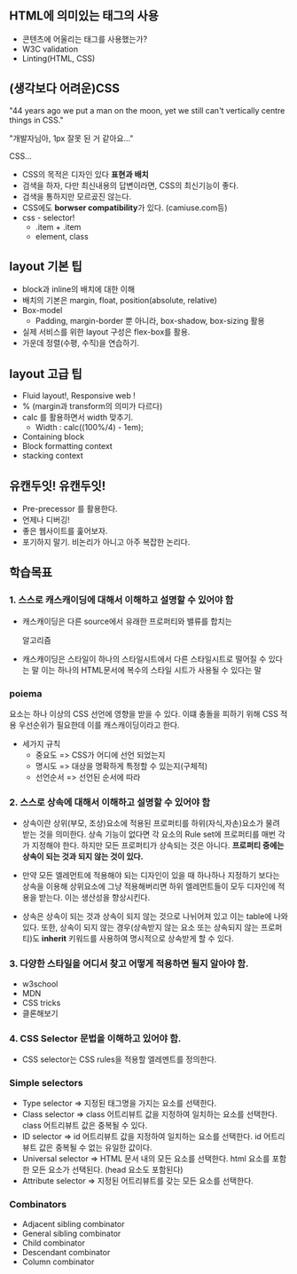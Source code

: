 ## HTML에 의미있는 태그의 사용

- 콘텐츠에 어울리는 태그를 사용했는가?
- W3C validation
- Linting(HTML, CSS)

## (생각보다 어려운)CSS

"44 years ago we put a man on the moon, yet we still can't vertically centre things in CSS."

"개발자님아, 1px 잘못 된 거 같아요..."

CSS...

- CSS의 목적은 디자인 있다 **표현과 배치**
- 검색을 하자, 다만 최신내용의 답변이라면, CSS의 최신기능이 좋다.
- 검색을 통하지만 모르곴진 않는다.
- CSS에도 **borwser compatibility**가 있다. (camiuse.com등)
- css - selector!
  - .item + .item
  - element, class

## layout 기본 팁

- block과 inline의 배치에 대한 이해
- 배치의 기본은 margin, float, position(absolute, relative)
- Box-model
  - Padding, margin-border 뿐 아니라, box-shadow, box-sizing 활용
- 실제 서비스를 위한 layout 구성은 flex-box를 활용.
- 가운데 정렬(수평, 수직)을 연습하기.

## layout 고급 팁

- Fluid layout!, Responsive web !
- % (margin과 transform의 의미가 다르다)
- calc 를 활용하면서 width 맞추기.
  - Width : calc((100%/4) - 1em);
- Containing block
- Block formatting context
- stacking context

## 유캔두잇! 유캔두잇!

- Pre-precessor 를 활용한다.
- 언제나 디버깅!
- 좋은 웹사이트를 훑어보자.
- 포기하지 말기. 비논리가 아니고 아주 복잡한 논리다.

## 학습목표

### 1. 스스로 캐스캐이딩에 대해서 이해하고 설명할 수 있어야 함

- 캐스캐이딩은 다른 source에서 유래한 프로퍼티와 밸류를 합치는

  알고리즘

- 캐스캐이딩은 스타일이 하나의 스타일시트에서 다른 스타일시트로 떨어질 수 있다는 말 이는 하나의 HTML문서에 복수의 스타일 시트가 사용될 수 있다는 말

### poiema

요소는 하나 이상의 CSS 선언에 영향을 받을 수 있다. 이떄 충돌을 피하기 위해 CSS 적용 우선순위가 필요한데 이를 캐스캐이딩이라고 한다.

- 세가지 규칙
  - 중요도
    => CSS가 어디에 선언 되었는지
  - 명시도
    => 대상을 명확하게 특정할 수 있는지(구체적)
  - 선언순서
    => 선언된 순서에 따라

### 2. 스스로 상속에 대해서 이해하고 설명할 수 있어야 함

- 상속이란 상위(부모, 조상)요소에 적용된 프로퍼티를 하위(자식,자손)요소가 물려 받는 것을 의미한다. 상속 기능이 없다면 각 요소의 Rule set에 프로퍼티를 매번 각가 지정해야 한다. 하지만 모든 프로퍼티가 상속되는 것은 아니다. **프로퍼티 중에는 상속이 되는 것과 되지 않는 것이 있다.**

- 만약 모든 엘레먼트에 적용해야 되는 디자인이 있을 때 하나하나 지정하기 보다는 상속을 이용해 상위요소에 그냥 적용해버리면 하위 엘레먼트들이 모두 디자인에 적용을 받는다. 이는 생산성을 향상시킨다.

- 상속은 상속이 되는 것과 상속이 되지 않는 것으로 나뉘어져 있고 이는 table에 나와있다. 또한, 상속이 되지 않는 경우(상속받지 않는 요소 또는 상속되지 않는 프로퍼티)도 **inherit** 키워드를 사용하여 명시적으로 상속받게 할 수 있다.

### 3. 다양한 스타일을 어디서 찾고 어떻게 적용하면 될지 알아야 함.

- w3school
- MDN
- CSS tricks
- 클론해보기

### 4. CSS Selector 문법을 이해하고 있어야 함.

- CSS selector는 CSS rules을 적용할 엘레멘트를 정의한다.

### Simple selectors

- Type selector
  => 지정된 태그명을 가지는 요소를 선택한다.
- Class selector
  => class 어트리뷰트 값을 지정하여 일치하는 요소를 선택한다. class 어트리뷰트 값은 중복될 수 있다.
- ID selector
  => id 어트리뷰트 값을 지정하여 일치하는 요소를 선택한다. id 어트리뷰트 값은 중복될 수 없는 유일한 값이다.
- Universal selector
  => HTML 문서 내의 모든 요소를 선택한다. html 요소를 포함한 모든 요소가 선택된다. (head 요소도 포함된다)
- Attribute selector
  => 지정된 어트리뷰트를 갖는 모든 요소를 선택한다.

### Combinators

- Adjacent sibling combinator
- General sibling combinator
- Child combinator
- Descendant combinator
- Column combinator

